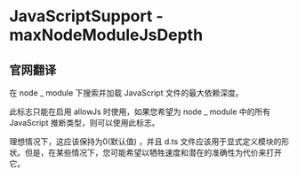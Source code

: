 # JavaScriptSupport - maxNodeModuleJsDepth

## 官网翻译
在 node _ module 下搜索并加载 JavaScript 文件的最大依赖深度。

此标志只能在启用 allowJs 时使用，如果您希望为 node _ module 中的所有 JavaScript 推断类型，则可以使用此标志。

理想情况下，这应该保持为0(默认值) ，并且 d.ts 文件应该用于显式定义模块的形状。但是，在某些情况下，您可能希望以牺牲速度和潜在的准确性为代价来打开它。